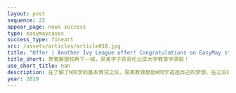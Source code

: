 ```yaml
---
layout: post
sequence: 22
appear_page: news success 
type: easymaycases
success_type: fineart
src: /assets/articles/article018.jpg
title: "Offer | Another Ivy League offer! Congratulations on EasyMay student’s admission to Teacher’s College at Columbia University"
title_short: 常春藤盟校再下一城，易美学子获哥伦比亚大学教育学录取！
use_short_title: nan
description: 在了解了W同学的基本情况之后，易美教育鼓励W同学追逐自己的梦想。在之后的申请中，了解到W同学本科时期的梦校就是哥伦比亚大学，前哥大招生官阿尔伦女士随即亲自上阵，为W同学耐心的讲解了名校录取的偏好，申请之中的雷区，针对其性格优势，软性背景，剖析了每个专业。在进行反复的斟酌考量之后，最终W同学决定接受改变，追逐自己的梦想，选择跨专业申请哥伦比亚大学的教育学院。
year: 2019
---
```


